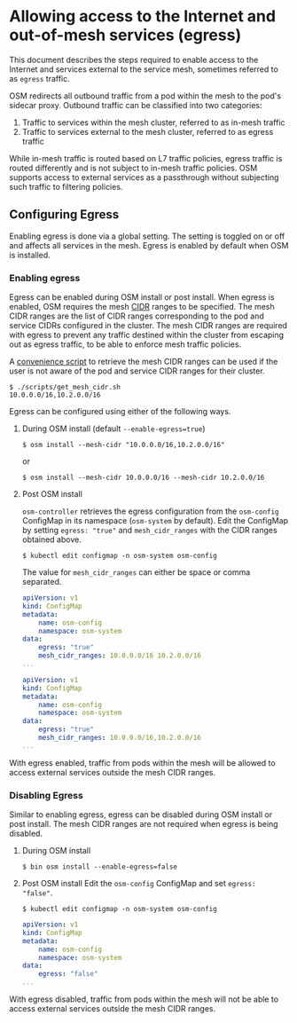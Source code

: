 # Allowing access to the Internet and out-of-mesh services (egress)

This document describes the steps required to enable access to the Internet and services external to the service mesh, sometimes referred to as `egress` traffic.

OSM redirects all outbound traffic from a pod within the mesh to the pod's sidecar proxy. Outbound traffic can be classified into two categories:

1. Traffic to services within the mesh cluster, referred to as in-mesh traffic
2. Traffic to services external to the mesh cluster, referred to as egress traffic

While in-mesh traffic is routed based on L7 traffic policies, egress traffic is routed differently and is not subject to in-mesh traffic policies. OSM supports access to external services as a passthrough without subjecting such traffic to filtering policies.


## Configuring Egress

Enabling egress is done via a global setting. The setting is toggled on or off and affects all services in the mesh. Egress is enabled by default when OSM is installed.

### Enabling egress
Egress can be enabled during OSM install or post install. When egress is enabled, OSM requires the mesh [CIDR](https://en.wikipedia.org/wiki/Classless_Inter-Domain_Routing) ranges to be specified. The mesh CIDR ranges are the list of CIDR ranges corresponding to the pod and service CIDRs configured in the cluster. The mesh CIDR ranges are required with egress to prevent any traffic destined within the cluster from escaping out as egress traffic, to be able to enforce mesh traffic policies.

A [convenience script](https://github.com/openservicemesh/osm/blob/main/scripts/get_mesh_cidr.sh) to retrieve the mesh CIDR ranges can be used if the user is not aware of the pod and service CIDR ranges for their cluster.
```shell
$ ./scripts/get_mesh_cidr.sh
10.0.0.0/16,10.2.0.0/16
```

Egress can be configured using either of the following ways.
1. During OSM install (default `--enable-egress=true`)
	```shell
	$ osm install --mesh-cidr "10.0.0.0/16,10.2.0.0/16"
	```
	or
	```shell
	$ osm install --mesh-cidr 10.0.0.0/16 --mesh-cidr 10.2.0.0/16
	```

2. Post OSM install

	`osm-controller` retrieves the egress configuration from the `osm-config` ConfigMap in its namespace (`osm-system` by default). Edit the ConfigMap by setting `egress: "true"` and `mesh_cidr_ranges` with the CIDR ranges obtained above.
	```shell
	$ kubectl edit configmap -n osm-system osm-config
	```
	The value for `mesh_cidr_ranges` can either be space or comma separated.
    ```yaml
    apiVersion: v1
    kind: ConfigMap
    metadata:
        name: osm-config
        namespace: osm-system
    data:
        egress: "true"
        mesh_cidr_ranges: 10.0.0.0/16 10.2.0.0/16
    ...
    ```
    ```yaml
    apiVersion: v1
    kind: ConfigMap
    metadata:
        name: osm-config
        namespace: osm-system
    data:
        egress: "true"
        mesh_cidr_ranges: 10.0.0.0/16,10.2.0.0/16
    ...
	```

With egress enabled, traffic from pods within the mesh will be allowed to access external services outside the mesh CIDR ranges.

### Disabling Egress

Similar to enabling egress, egress can be disabled during OSM install or post install. The mesh CIDR ranges are not required when egress is being disabled.

1. During OSM install
	```shell
	$ bin osm install --enable-egress=false
	```

2. Post OSM install
	Edit the `osm-config` ConfigMap and set `egress: "false"`.
	```shell
	$ kubectl edit configmap -n osm-system osm-config
    ```
    ```yaml
    apiVersion: v1
    kind: ConfigMap
    metadata:
        name: osm-config
        namespace: osm-system
    data:
        egress: "false"
    ...
    ```

With egress disabled, traffic from pods within the mesh will not be able to access external services outside the mesh CIDR ranges.
